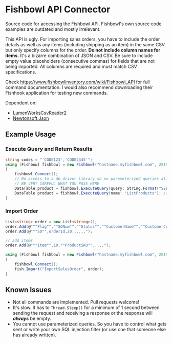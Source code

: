# Fishbowl API Connector

Source code for accessing the Fishbowl API. Fishbowl's own source code examples are outdated and mostly irrelevant.

This API is ugly. For importing sales orders, you have to include the order details as well as any items (including shipping as an item) in the same CSV but only specify columns for the order. **Do not include column names for items.** It's a bizarre combination of JSON and CSV. Be sure to include empty value placeholders (consecutive commas) for fields that are not being imported. All columns are required and must match CSV specifications.

Check <https://www.fishbowlinventory.com/wiki/Fishbowl_API> for full command documentation. I would also recommend downloading their Fishhook application for testing new commands.

Dependent on:

- [LumenWorksCsvReader2](https://www.nuget.org/packages/LumenWorksCsvReader2/)
- [Newtonsoft.Json](https://www.nuget.org/packages/Newtonsoft.Json/)

## Example Usage

### Execute Query and Return Results

```C#
string codes = "'CODE123','CODE2345'";
using (Fishbowl fishbowl = new Fishbowl("hostname.myfishbowl.com", 28192, "username", "password"))
{
    fishbowl.Connect();
    // No access to a db driver library so no parameterized queries allowed
    // BE VERY CAREFUL WHAT YOU PASS HERE
    DataTable product = fishbowl.ExecuteQuery(query: String.Format("SELECT p.id, p.num, p.price, p.partId, qi.qtyonhand, p.sku FROM product p JOIN qtyinventory qi ON p.partId = qi.partid WHERE p.sku IN ({0})", codes));
    DataTable product = fishbowl.ExecuteQuery(name: "ListProducts"); // Use saved query by name
}
```

### Import Order

```C#
List<string> order = new List<string>();
order.Add(@"""Flag"",""SONum"",""Status"",""CustomerName"",""CustomerContact"",""BillToName"",""BillToAddress"",""BillToCity"",""BillToState"",""BillToZip"",""BillToCountry"",""ShipToName"",""ShipToAddress"",""ShipToCity"",""ShipToState"",""ShipToZip"",""ShipToCountry"",""ShipToResidential"",""CarrierName"",""TaxRateName"",""PriorityId"",""PONum"",""VendorPONum"",""Date"",""Salesman"",""ShippingTerms"",""PaymentTerms"",""FOB"",""Note"",""QuickBooksClassName"",""LocationGroupName"",""FulfillmentDate"",""URL"",""CarrierService"",""DateExpired"",""Phone"",""Email""");
order.Add(@"""SO"",orderId,20...,,,");

// add items
order.Add(@"""Item"",10,""ProductSKU""...,,");

using (Fishbowl fishbowl = new Fishbowl("hostname.myfishbowl.com", 28192, "username", "password"))
{
    fishbowl.Connect();
    fish.Import("ImportSalesOrder", order);
}
```

## Known Issues

- Not all commands are implemented. Pull requests welcome!
- It's slow. It has to `Thread.Sleep()` for a minimum of 1 second between sending the request and receiving a response or the response will ***always*** be empty.
- You cannot use parameterized queries. So you have to control what gets sent or write your own SQL injection filter (or use one that someone else has already written).
